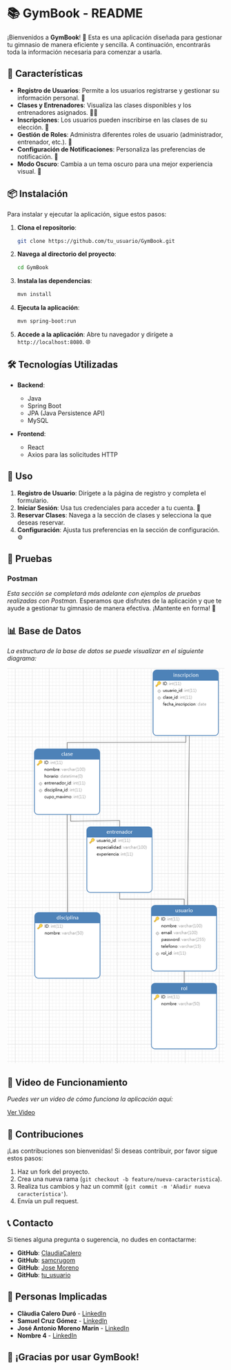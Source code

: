 # 📚 GymBook - README

¡Bienvenidos a **GymBook**! 🎉 Esta es una aplicación diseñada para gestionar tu gimnasio de manera eficiente y sencilla. A continuación, encontrarás toda la información necesaria para comenzar a usarla.

## 🚀 Características

- **Registro de Usuarios**: Permite a los usuarios registrarse y gestionar su información personal. 📝
- **Clases y Entrenadores**: Visualiza las clases disponibles y los entrenadores asignados. 🏋️‍♂️
- **Inscripciones**: Los usuarios pueden inscribirse en las clases de su elección. 📅
- **Gestión de Roles**: Administra diferentes roles de usuario (administrador, entrenador, etc.). 👥
- **Configuración de Notificaciones**: Personaliza las preferencias de notificación. 🔔
- **Modo Oscuro**: Cambia a un tema oscuro para una mejor experiencia visual. 🌙

## 📦 Instalación

Para instalar y ejecutar la aplicación, sigue estos pasos:

1. **Clona el repositorio**:
   ```bash
   git clone https://github.com/tu_usuario/GymBook.git
   ```

2. **Navega al directorio del proyecto**:
   ```bash
   cd GymBook
   ```

3. **Instala las dependencias**:
   ```bash
   mvn install
   ```

4. **Ejecuta la aplicación**:
   ```bash
   mvn spring-boot:run
   ```

5. **Accede a la aplicación**: Abre tu navegador y dirígete a `http://localhost:8080`. 🌐

## 🛠️ Tecnologías Utilizadas

- **Backend**: 
  - Java
  - Spring Boot
  - JPA (Java Persistence API)
  - MySQL

- **Frontend**: 
  - React
  - Axios para las solicitudes HTTP

## 📖 Uso

1. **Registro de Usuario**: Dirígete a la página de registro y completa el formulario. 
2. **Iniciar Sesión**: Usa tus credenciales para acceder a tu cuenta. 🔑
3. **Reservar Clases**: Navega a la sección de clases y selecciona la que deseas reservar. 
4. **Configuración**: Ajusta tus preferencias en la sección de configuración. ⚙️

## 🧪 Pruebas

### Postman

*Esta sección se completará más adelante con ejemplos de pruebas realizadas con Postman.*
Esperamos que disfrutes de la aplicación y que te ayude a gestionar tu gimnasio de manera efectiva. ¡Mantente en forma! 💪
## 📊 Base de Datos

*La estructura de la base de datos se puede visualizar en el siguiente diagrama:*

![Diagrama de Base de Datos](docs/diagrama_ER_gymbook.PNG)  <!-- añadir imagen de la bd -->

## 🎥 Video de Funcionamiento

*Puedes ver un video de cómo funciona la aplicación aquí:*

[Ver Video](https://www.youtube.com/watch?v=tu_video)  <!-- video -->

## 🤝 Contribuciones

¡Las contribuciones son bienvenidas! Si deseas contribuir, por favor sigue estos pasos:

1. Haz un fork del proyecto.
2. Crea una nueva rama (`git checkout -b feature/nueva-caracteristica`).
3. Realiza tus cambios y haz un commit (`git commit -m 'Añadir nueva característica'`).
4. Envía un pull request.

## 📞 Contacto

Si tienes alguna pregunta o sugerencia, no dudes en contactarme:

- **GitHub**: [ClaudiaCalero](https://github.com/ClaudiaCalero)
- **GitHub**: [samcrugom](https://github.com/samcrugom)
- **GitHub**: [Jose Moreno](https://github.com/nonim12)
- **GitHub**: [tu_usuario](https://github.com/tu_usuario)

## 👥 Personas Implicadas

- **Clàudia Calero Duró** - [LinkedIn](https://www.linkedin.com/in/claudia-calero/)
- **Samuel Cruz Gómez** - [LinkedIn](https://es.linkedin.com/in/samuel-cruz-gomez)
- **José Antonio Moreno Marín** - [LinkedIn](https://www.linkedin.com/in/jos%C3%A9-antonio-moreno-mar%C3%ADn-190115335/)
- **Nombre 4** - [LinkedIn](https://www.linkedin.com/in/tu_perfil4)

## 🎉 ¡Gracias por usar GymBook! 

